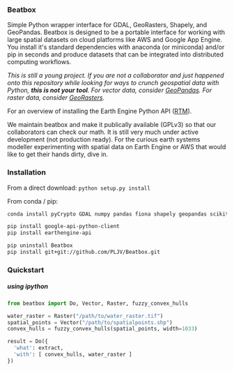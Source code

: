 ### Beatbox
Simple Python wrapper interface for GDAL, GeoRasters, Shapely, and GeoPandas. Beatbox is designed to be a portable interface for working with large spatial datasets on cloud platforms like AWS and Google App Engine. You install it's standard dependencies with anaconda (or miniconda) and/or pip in seconds and produce datasets that can be integrated into distributed computing workflows. 

*This is still a young project. If you are not a collaborator and just happened onto this repository while looking for ways to crunch geospatial data with Python, **this is not your tool**. For vector data, consider [GeoPandas](https://developers.google.com/earth-engine/python_install_manual). For raster data, consider [GeoRasters](https://github.com/ozak/georasters).*

For an overview of installing the Earth Engine Python API ([RTM](https://developers.google.com/earth-engine/python_install_manual)).

We maintain beatbox and make it publically available (GPLv3) so that our collaborators can check our math. It is still very much under active development (not production ready). For the curious earth systems modeller experimenting with spatial data on Earth Engine or AWS that would like to get their hands dirty, dive in.

### Installation
From a direct download:
```python setup.py install```

From conda / pip:
```bash
conda install pyCrypto GDAL numpy pandas fiona shapely geopandas scikit-learn 

pip install google-api-python-client
pip install earthengine-api

pip uninstall Beatbox
pip install git+git://github.com/PLJV/Beatbox.git
```

### Quickstart
##### using ipython
```python
from beatbox import Do, Vector, Raster, fuzzy_convex_hulls

water_raster = Raster("/path/to/water_raster.tif")
spatial_points = Vector("/path/to/spatialpoints.shp")
convex_hulls = fuzzy_convex_hulls(spatial_points, width=1033)

result = Do({
  'what': extract,
  'with': [ convex_hulls, water_raster ]
})

```
